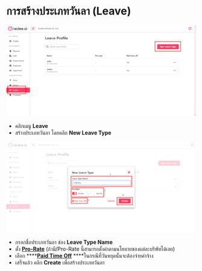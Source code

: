 # การสร้างประเภทวันลา \(Leave\)

![](../.gitbook/assets/screenshot_2%20%281%29.png)

* คลิกเมนู **Leave**
* สร้างประเภทวันลา โดยคลิก **New Leave Type**

![](../.gitbook/assets/screenshot_3%20%281%29.png)

* กรอกชื่อประเภทวันลา ช่อง **Leave Type Name**
* ตั้ง [**Pro-Rate**](https://support.onedee.ai/th/faq/question/general#pro-rate) \(ถ้ามี/Pro-Rate นี้สามารถตั้งค่าตามนโยบายของแต่ละบริษัทได้เลย\)
* เลือก ****[**Paid Time Off**](https://support.onedee.ai/th/faq/question/general#paid-time-off) ****ในกรณีที่วันหยุดนั้นจะต้องจ่ายค่าจ้าง
* เสร็จแล้ว คลิก **Create** เพื่อสร้างประเภทวันลา



